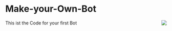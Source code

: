 # Make-your-Own-Bot

<img align="right" src="https://cdn.discordapp.com/attachments/829401669715886080/868648835591831582/Download.png">
This ist the Code for your first Bot
